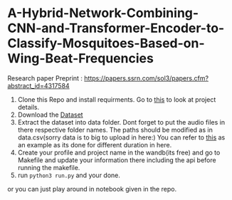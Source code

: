 # A-Hybrid-Network-Combining-CNN-and-Transformer-Encoder-to-Classify-Mosquitoes-Based-on-Wing-Beat-Frequencies 

Research paper Preprint : https://papers.ssrn.com/sol3/papers.cfm?abstract_id=4317584

1. Clone this Repo and install requirments. Go to [this]() to look at project details.
2. Download the [Dataset](https://datadryad.org/stash/dataset/doi:10.5061/dryad.98d7s)
3. Extract the dataset into data folder. Dont forget to put the audio files in there respective folder names. The paths should be modified as in data.csv(sorry data is to big to upload in here:) You can refer to [this](https://drive.google.com/drive/folders/1D6fIBkT1GzsZGrWVUOtS-0vFoym07kus) as an example as its done for different duration in here.
4. Create your profile and project name in the wandb(its free) and go to Makefile and update your information there including the api before running the makefile.
5. run ```python3 run.py``` and your done.

or you can just play around in notebook given in the repo.
